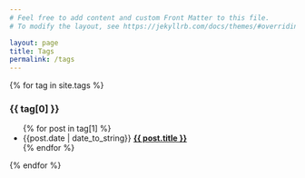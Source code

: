 ```yaml
---
# Feel free to add content and custom Front Matter to this file.
# To modify the layout, see https://jekyllrb.com/docs/themes/#overriding-theme-defaults

layout: page
title: Tags
permalink: /tags
---
```


{% for tag in site.tags %}
  <h3>{{ tag[0] }}</h3>
  <ul>
    {% for post in tag[1] %}
      <li>
        <span class='dates_and_tags'>{{post.date | date_to_string}}</span>  
        <a class="enum_title" href="{{ post.url }}">
          <b>{{ post.title }}</b>
        </a>
      </li>
    {% endfor %}
  </ul>
{% endfor %}